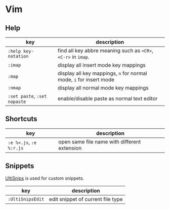 # Vim

## Help

|key|description|
|---|---|
|`:help key-notation`|find all key abbre meaning such as `<CR>`, `<C-r>` in `imap`.|
|`:imap`|display all insert mode key mappings|
|`:map`|display all key mappings, `n` for normal mode, `i` for insert mode|
|`:nmap`|display all normal mode key mappings|
|`:set paste`, `:set nopaste`|enable/disable paste as normal text editor|

## Shortcuts

|key|description|
|---|---|
|`:e %<.js`, `:e %:r.js`|open same file name with different extension|

## Snippets

[UltiSnips](https://github.com/SirVer/ultisnips) is used for custom snippets.

|key|description|
|---|---|
|`:UltiSnipsEdit`|edit snippet of current file type|
